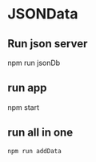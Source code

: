 # JSONData

## Run json server

npm run jsonDb

## run app

npm start

## run all in one

    npm run addData
